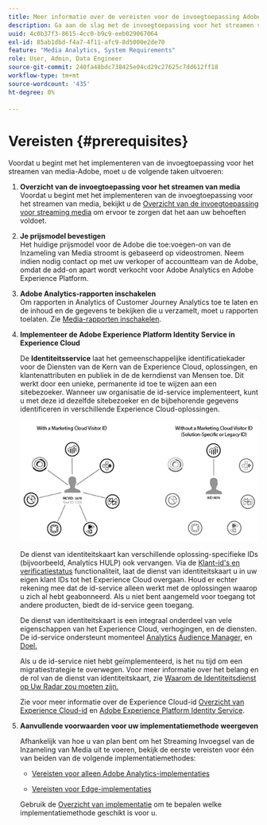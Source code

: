 ```yaml
---
title: Meer informatie over de vereisten voor de invoegtoepassing Adobe Streaming Media Collection
description: Ga aan de slag met de invoegtoepassing voor het streamen van media-verzamelingen. Leer wat u nodig hebt voor de implementatie.
uuid: 4c0b37f3-8615-4cc0-b9c9-eeb029067064
exl-id: 85ab1dbd-f4a7-4f11-afc9-8d5000e2de70
feature: "Media Analytics, System Requirements"
role: User, Admin, Data Engineer
source-git-commit: 240fa48bdc738425e04cd29c27625c7dd612ff18
workflow-type: tm+mt
source-wordcount: '435'
ht-degree: 0%

---
```


# Vereisten {#prerequisites}

Voordat u begint met het implementeren van de invoegtoepassing voor het streamen van media-Adobe, moet u de volgende taken uitvoeren:

1. **Overzicht van de invoegtoepassing voor het streamen van media**<br>
Voordat u begint met het implementeren van de invoegtoepassing voor het streamen van media, bekijkt u de [Overzicht van de invoegtoepassing voor streaming media](/help/media-overview.md) om ervoor te zorgen dat het aan uw behoeften voldoet.

1. **Je prijsmodel bevestigen**<br>
Het huidige prijsmodel voor de Adobe die toe:voegen-on van de Inzameling van Media stroomt is gebaseerd op videostromen. Neem indien nodig contact op met uw verkoper of accountteam van de Adobe, omdat de add-on apart wordt verkocht voor Adobe Analytics en Adobe Experience Platform.

1. **Adobe Analytics-rapporten inschakelen**<br>
Om rapporten in Analytics of Customer Journey Analytics toe te laten en de inhoud en de gegevens te bekijken die u verzamelt, moet u rapporten toelaten. Zie [Media-rapporten inschakelen](/help/reporting/media-reports-enable.md).

1. **Implementeer de Adobe Experience Platform Identity Service in Experience Cloud**

   De **Identiteitsservice** laat het gemeenschappelijke identificatiekader voor de Diensten van de Kern van de Experience Cloud, oplossingen, en klantenattributen en publiek in de de kerndienst van Mensen toe. Dit werkt door een unieke, permanente id toe te wijzen aan een sitebezoeker. Wanneer uw organisatie de id-service implementeert, kunt u met deze id dezelfde sitebezoeker en de bijbehorende gegevens identificeren in verschillende Experience Cloud-oplossingen.

   ![ID Service-afbeelding](assets/mc_id_service_graphic.png)

   De dienst van identiteitskaart kan verschillende oplossing-specifieke IDs (bijvoorbeeld, Analytics HULP) ook vervangen. Via de [Klant-id&#39;s en verificatiestatus](https://experienceleague.adobe.com/docs/id-service/using/reference/authenticated-state.html) functionaliteit, laat de dienst van identiteitskaart u in uw eigen klant IDs tot het Experience Cloud overgaan. Houd er echter rekening mee dat de id-service alleen werkt met de oplossingen waarop u zich al hebt geabonneerd. Als u niet bent aangemeld voor toegang tot andere producten, biedt de id-service geen toegang.

   De dienst van identiteitskaart is een integraal onderdeel van vele eigenschappen van het Experience Cloud, verhogingen, en de diensten. De id-service ondersteunt momenteel [Analytics](https://www.adobe.com/marketing-cloud/web-analytics.html) [Audience Manager,](https://www.adobe.com/marketing-cloud/data-management-platform.html) en [Doel.](https://www.adobe.com/marketing-cloud/testing-targeting.html)

   Als u de id-service niet hebt geïmplementeerd, is het nu tijd om een migratiestrategie te overwegen. Voor meer informatie over het belang en de rol van de dienst van identiteitskaart, zie [Waarom de Identiteitsdienst op Uw Radar zou moeten zijn.](https://theblog.adobe.com/why-new-adobe-marketing-cloud-id-service-should-be-on-your-radar/)

   Zie voor meer informatie over de Experience Cloud-id [Overzicht van Experience Cloud-id](https://experienceleague.adobe.com/docs/id-service/using/intro/overview.html) en [Adobe Experience Platform Identity Service](https://experienceleague.adobe.com/docs/id-service/using/home.html).

1. **Aanvullende voorwaarden voor uw implementatiemethode weergeven**

   Afhankelijk van hoe u van plan bent om het Streaming Invoegsel van de Inzameling van Media uit te voeren, bekijk de eerste vereisten voor één van beiden van de volgende implementatiemethodes:

   * [Vereisten voor alleen Adobe Analytics-implementaties](/help/implementation/media-sdk/setup/prerequisites-analytics.md)

   * [Vereisten voor Edge-implementaties](/help/implementation/edge/prerequisites-edge.md)

   Gebruik de [Overzicht van implementatie](/help/implementation/overview.md) om te bepalen welke implementatiemethode geschikt is voor u.
